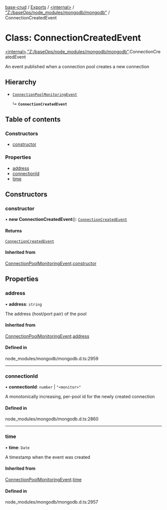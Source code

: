 [base-crud](../README.md) / [Exports](../modules.md) / [\<internal\>](../modules/internal_.md) / ["Z:/baseOps/node\_modules/mongodb/mongodb"](../modules/internal_._Z__baseOps_node_modules_mongodb_mongodb_.md) / ConnectionCreatedEvent

# Class: ConnectionCreatedEvent

[\<internal\>](../modules/internal_.md).["Z:/baseOps/node\_modules/mongodb/mongodb"](../modules/internal_._Z__baseOps_node_modules_mongodb_mongodb_.md).ConnectionCreatedEvent

An event published when a connection pool creates a new connection

## Hierarchy

- [`ConnectionPoolMonitoringEvent`](internal_._Z__baseOps_node_modules_mongodb_mongodb_.ConnectionPoolMonitoringEvent.md)

  ↳ **`ConnectionCreatedEvent`**

## Table of contents

### Constructors

- [constructor](internal_._Z__baseOps_node_modules_mongodb_mongodb_.ConnectionCreatedEvent.md#constructor)

### Properties

- [address](internal_._Z__baseOps_node_modules_mongodb_mongodb_.ConnectionCreatedEvent.md#address)
- [connectionId](internal_._Z__baseOps_node_modules_mongodb_mongodb_.ConnectionCreatedEvent.md#connectionid)
- [time](internal_._Z__baseOps_node_modules_mongodb_mongodb_.ConnectionCreatedEvent.md#time)

## Constructors

### constructor

• **new ConnectionCreatedEvent**(): [`ConnectionCreatedEvent`](internal_._Z__baseOps_node_modules_mongodb_mongodb_.ConnectionCreatedEvent.md)

#### Returns

[`ConnectionCreatedEvent`](internal_._Z__baseOps_node_modules_mongodb_mongodb_.ConnectionCreatedEvent.md)

#### Inherited from

[ConnectionPoolMonitoringEvent](internal_._Z__baseOps_node_modules_mongodb_mongodb_.ConnectionPoolMonitoringEvent.md).[constructor](internal_._Z__baseOps_node_modules_mongodb_mongodb_.ConnectionPoolMonitoringEvent.md#constructor)

## Properties

### address

• **address**: `string`

The address (host/port pair) of the pool

#### Inherited from

[ConnectionPoolMonitoringEvent](internal_._Z__baseOps_node_modules_mongodb_mongodb_.ConnectionPoolMonitoringEvent.md).[address](internal_._Z__baseOps_node_modules_mongodb_mongodb_.ConnectionPoolMonitoringEvent.md#address)

#### Defined in

node_modules/mongodb/mongodb.d.ts:2959

___

### connectionId

• **connectionId**: `number` \| ``"<monitor>"``

A monotonically increasing, per-pool id for the newly created connection

#### Defined in

node_modules/mongodb/mongodb.d.ts:2860

___

### time

• **time**: `Date`

A timestamp when the event was created

#### Inherited from

[ConnectionPoolMonitoringEvent](internal_._Z__baseOps_node_modules_mongodb_mongodb_.ConnectionPoolMonitoringEvent.md).[time](internal_._Z__baseOps_node_modules_mongodb_mongodb_.ConnectionPoolMonitoringEvent.md#time)

#### Defined in

node_modules/mongodb/mongodb.d.ts:2957
